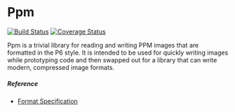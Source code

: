 # Ppm
[![Build Status](https://travis-ci.org/matt-keibler/ppm.svg?branch=master)](https://travis-ci.org/matt-keibler/ppm) [![Coverage Status](https://coveralls.io/repos/github/matt-keibler/ppm/badge.svg?branch=master)](https://coveralls.io/github/matt-keibler/ppm?branch=master)

Ppm is a trivial library for reading and writing PPM images that are formatted in the P6 style. It is intended to be used for quickly writing images while prototyping code and then swapped out for a library that can write modern, compressed image formats.

##### Reference
* [Format Specification](http://netpbm.sourceforge.net/doc/ppm.html)
